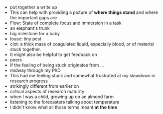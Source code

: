 * put together a write up
* This can help with providing a picture of **where things stand** and where the important gaps are
* Flow: State of complete focus and immersion in a task
* an elephant's trunk
* big milestone for a baby
* louse: tiny pest
* clot: a thick mass of coagulated liquid, especially blood, or of material stuck together.
* It might also be helpful to get feedback on 
* peers
* If the feeling of being stuck originates from ...
* midway through my PhD
* This had me feeling stuck and somewhat frustrated at my slowdown in research progress
* strikingly different from earlier on
* critical aspects of research maturity
* when I was a child, growing up on an almond farm
* listening to the forecasters talking about temperature
* I didn't know what all those terms meant **at the time**
